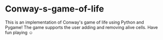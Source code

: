 # Conway-s-game-of-life
This is an implementation of Conway's game of life using Python and Pygame! The game supports the user adding and removing alive cells. 
Have fun playing ☺️
